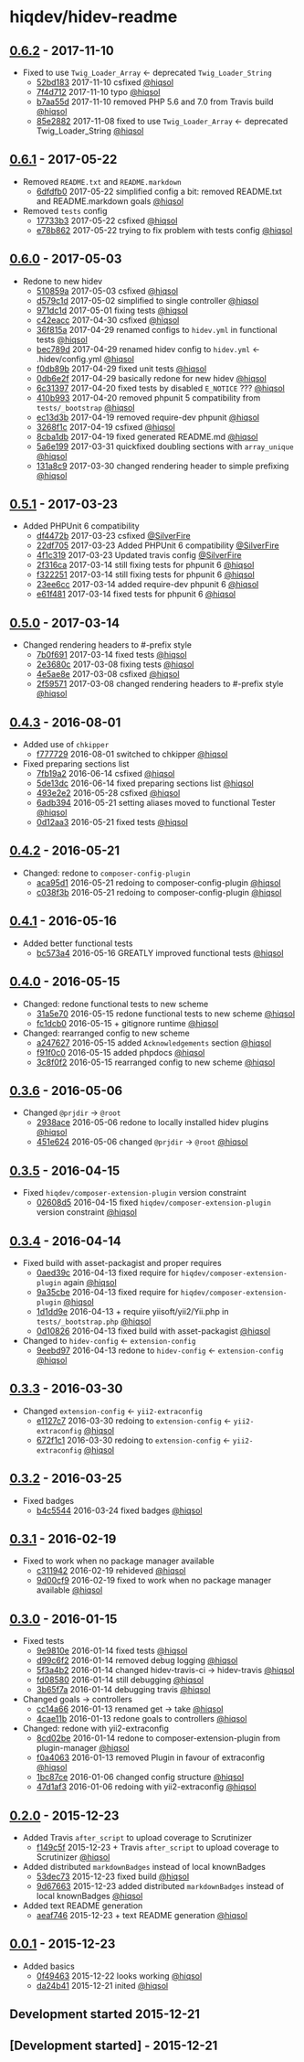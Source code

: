 # hiqdev/hidev-readme

## [0.6.2] - 2017-11-10

- Fixed to use `Twig_Loader_Array` <- deprecated `Twig_Loader_String`
    - [52bd183] 2017-11-10 csfixed [@hiqsol]
    - [7f4d712] 2017-11-10 typo [@hiqsol]
    - [b7aa55d] 2017-11-10 removed PHP 5.6 and 7.0 from Travis build [@hiqsol]
    - [85e2882] 2017-11-08 fixed to use `Twig_Loader_Array` <- deprecated Twig_Loader_String [@hiqsol]

## [0.6.1] - 2017-05-22

- Removed `README.txt` and `README.markdown`
    - [6dfdfb0] 2017-05-22 simplified config a bit: removed README.txt and README.markdown goals [@hiqsol]
- Removed `tests` config
    - [17733b3] 2017-05-22 csfixed [@hiqsol]
    - [e78b862] 2017-05-22 trying to fix problem with tests config [@hiqsol]

## [0.6.0] - 2017-05-03

- Redone to new hidev
    - [510859a] 2017-05-03 csfixed [@hiqsol]
    - [d579c1d] 2017-05-02 simplified to single controller [@hiqsol]
    - [971dc1d] 2017-05-01 fixing tests [@hiqsol]
    - [c42eacc] 2017-04-30 csfixed [@hiqsol]
    - [36f815a] 2017-04-29 renamed configs to `hidev.yml` in functional tests [@hiqsol]
    - [bec789d] 2017-04-29 renamed hidev config to `hidev.yml` <- .hidev/config.yml [@hiqsol]
    - [f0db89b] 2017-04-29 fixed unit tests [@hiqsol]
    - [0db6e2f] 2017-04-29 basically redone for new hidev [@hiqsol]
    - [6c31397] 2017-04-20 fixed tests by disabled `E_NOTICE` ??? [@hiqsol]
    - [410b993] 2017-04-20 removed phpunit 5 compatibility from `tests/_bootstrap` [@hiqsol]
    - [ec13d3b] 2017-04-19 removed require-dev phpunit [@hiqsol]
    - [3268f1c] 2017-04-19 csfixed [@hiqsol]
    - [8cba1db] 2017-04-19 fixed generated README.md [@hiqsol]
    - [5a6e199] 2017-03-31 quickfixed doubling sections with `array_unique` [@hiqsol]
    - [131a8c9] 2017-03-30 changed rendering header to simple prefixing [@hiqsol]

## [0.5.1] - 2017-03-23

- Added PHPUnit 6 compatibility
    - [df4472b] 2017-03-23 csfixed [@SilverFire]
    - [22df705] 2017-03-23 Added PHPUnit 6 compatibility [@SilverFire]
    - [4f1c319] 2017-03-23 Updated travis config [@SilverFire]
    - [2f316ca] 2017-03-14 still fixing tests for phpunit 6 [@hiqsol]
    - [f322251] 2017-03-14 still fixing tests for phpunit 6 [@hiqsol]
    - [23ee6cc] 2017-03-14 added require-dev phpunit 6 [@hiqsol]
    - [e61f481] 2017-03-14 fixed tests for phpunit 6 [@hiqsol]

## [0.5.0] - 2017-03-14

- Changed rendering headers to #-prefix style
    - [7b0f691] 2017-03-14 fixed tests [@hiqsol]
    - [2e3680c] 2017-03-08 fixing tests [@hiqsol]
    - [4e5ae8e] 2017-03-08 csfixed [@hiqsol]
    - [2f59571] 2017-03-08 changed rendering headers to #-prefix style [@hiqsol]

## [0.4.3] - 2016-08-01

- Added use of `chkipper`
    - [f777729] 2016-08-01 switched to chkipper [@hiqsol]
- Fixed preparing sections list
    - [7fb19a2] 2016-06-14 csfixed [@hiqsol]
    - [5de13dc] 2016-06-14 fixed preparing sections list [@hiqsol]
    - [493e2e2] 2016-05-28 csfixed [@hiqsol]
    - [6adb394] 2016-05-21 setting aliases moved to functional Tester [@hiqsol]
    - [0d12aa3] 2016-05-21 fixed tests [@hiqsol]

## [0.4.2] - 2016-05-21

- Changed: redone to `composer-config-plugin`
    - [aca95d1] 2016-05-21 redoing to composer-config-plugin [@hiqsol]
    - [c038f3b] 2016-05-21 redoing to composer-config-plugin [@hiqsol]

## [0.4.1] - 2016-05-16

- Added better functional tests
    - [bc573a4] 2016-05-16 GREATLY improved functional tests [@hiqsol]

## [0.4.0] - 2016-05-15

- Changed: redone functional tests to new scheme
    - [31a5e70] 2016-05-15 redone functional tests to new scheme [@hiqsol]
    - [fc1dcb0] 2016-05-15 + gitignore runtime [@hiqsol]
- Changed: rearranged config to new scheme
    - [a247627] 2016-05-15 added `Acknowledgements` section [@hiqsol]
    - [f91f0c0] 2016-05-15 added phpdocs [@hiqsol]
    - [3c8f0f2] 2016-05-15 rearranged config to new scheme [@hiqsol]

## [0.3.6] - 2016-05-06

- Changed `@prjdir` -> `@root`
    - [2938ace] 2016-05-06 redone to locally installed hidev plugins [@hiqsol]
    - [451e624] 2016-05-06 changed `@prjdir` -> `@root` [@hiqsol]

## [0.3.5] - 2016-04-15

- Fixed `hiqdev/composer-extension-plugin` version constraint
    - [02608d5] 2016-04-15 fixed `hiqdev/composer-extension-plugin` version constraint [@hiqsol]

## [0.3.4] - 2016-04-14

- Fixed build with asset-packagist and proper requires
    - [0aed39c] 2016-04-13 fixed require for `hiqdev/composer-extension-plugin` again [@hiqsol]
    - [9a35cbe] 2016-04-13 fixed require for `hiqdev/composer-extension-plugin` [@hiqsol]
    - [1d1dd9e] 2016-04-13 + require yiisoft/yii2/Yii.php in `tests/_bootstrap.php` [@hiqsol]
    - [0d10826] 2016-04-13 fixed build with asset-packagist [@hiqsol]
- Changed to `hidev-config` <- `extension-config`
    - [9eebd97] 2016-04-13 redone to `hidev-config` <- `extension-config` [@hiqsol]

## [0.3.3] - 2016-03-30

- Changed `extension-config` <- `yii2-extraconfig`
    - [e1127c7] 2016-03-30 redoing to `extension-config` <- `yii2-extraconfig` [@hiqsol]
    - [672f1c1] 2016-03-30 redoing to `extension-config` <- `yii2-extraconfig` [@hiqsol]

## [0.3.2] - 2016-03-25

- Fixed badges
    - [b4c5544] 2016-03-24 fixed badges [@hiqsol]

## [0.3.1] - 2016-02-19

- Fixed to work when no package manager available
    - [c311942] 2016-02-19 rehideved [@hiqsol]
    - [9d00cf9] 2016-02-19 fixed to work when no package manager available [@hiqsol]

## [0.3.0] - 2016-01-15

- Fixed tests
    - [9e9810e] 2016-01-14 fixed tests [@hiqsol]
    - [d99c6f2] 2016-01-14 removed debug logging [@hiqsol]
    - [5f3a4b2] 2016-01-14 changed hidev-travis-ci -> hidev-travis [@hiqsol]
    - [fd08580] 2016-01-14 still debugging [@hiqsol]
    - [3b65f7a] 2016-01-14 debugging travis [@hiqsol]
- Changed goals -> controllers
    - [cc14a66] 2016-01-13 renamed get -> take [@hiqsol]
    - [4cae11b] 2016-01-13 redone goals to controllers [@hiqsol]
- Changed: redone with yii2-extraconfig
    - [8cd02be] 2016-01-14 redone to composer-extension-plugin from plugin-manager [@hiqsol]
    - [f0a4063] 2016-01-13 removed Plugin in favour of extraconfig [@hiqsol]
    - [1bc87ce] 2016-01-06 changed config structure [@hiqsol]
    - [47d1af3] 2016-01-06 redoing with yii2-extraconfig [@hiqsol]

## [0.2.0] - 2015-12-23

- Added Travis `after_script` to upload coverage to Scrutinizer
    - [f149c5f] 2015-12-23 + Travis `after_script` to upload coverage to Scrutinizer [@hiqsol]
- Added distributed `markdownBadges` instead of local knownBadges
    - [53dec73] 2015-12-23 fixed build [@hiqsol]
    - [9d67663] 2015-12-23 added distributed `markdownBadges` instead of local knownBadges [@hiqsol]
- Added text README generation
    - [aeaf746] 2015-12-23 + text README generation [@hiqsol]

## [0.0.1] - 2015-12-23

- Added basics
    - [0f49463] 2015-12-22 looks working [@hiqsol]
    - [da24b41] 2015-12-21 inited [@hiqsol]
## Development started 2015-12-21

## [Development started] - 2015-12-21

[@hiqsol]: https://github.com/hiqsol
[sol@hiqdev.com]: https://github.com/hiqsol
[@SilverFire]: https://github.com/SilverFire
[d.naumenko.a@gmail.com]: https://github.com/SilverFire
[@tafid]: https://github.com/tafid
[andreyklochok@gmail.com]: https://github.com/tafid
[@BladeRoot]: https://github.com/BladeRoot
[bladeroot@gmail.com]: https://github.com/BladeRoot
[aca95d1]: https://github.com/hiqdev/hidev-readme/commit/aca95d1
[c038f3b]: https://github.com/hiqdev/hidev-readme/commit/c038f3b
[bc573a4]: https://github.com/hiqdev/hidev-readme/commit/bc573a4
[31a5e70]: https://github.com/hiqdev/hidev-readme/commit/31a5e70
[fc1dcb0]: https://github.com/hiqdev/hidev-readme/commit/fc1dcb0
[a247627]: https://github.com/hiqdev/hidev-readme/commit/a247627
[f91f0c0]: https://github.com/hiqdev/hidev-readme/commit/f91f0c0
[3c8f0f2]: https://github.com/hiqdev/hidev-readme/commit/3c8f0f2
[2938ace]: https://github.com/hiqdev/hidev-readme/commit/2938ace
[451e624]: https://github.com/hiqdev/hidev-readme/commit/451e624
[02608d5]: https://github.com/hiqdev/hidev-readme/commit/02608d5
[0aed39c]: https://github.com/hiqdev/hidev-readme/commit/0aed39c
[9a35cbe]: https://github.com/hiqdev/hidev-readme/commit/9a35cbe
[1d1dd9e]: https://github.com/hiqdev/hidev-readme/commit/1d1dd9e
[0d10826]: https://github.com/hiqdev/hidev-readme/commit/0d10826
[9eebd97]: https://github.com/hiqdev/hidev-readme/commit/9eebd97
[e1127c7]: https://github.com/hiqdev/hidev-readme/commit/e1127c7
[672f1c1]: https://github.com/hiqdev/hidev-readme/commit/672f1c1
[b4c5544]: https://github.com/hiqdev/hidev-readme/commit/b4c5544
[c311942]: https://github.com/hiqdev/hidev-readme/commit/c311942
[9d00cf9]: https://github.com/hiqdev/hidev-readme/commit/9d00cf9
[9e9810e]: https://github.com/hiqdev/hidev-readme/commit/9e9810e
[d99c6f2]: https://github.com/hiqdev/hidev-readme/commit/d99c6f2
[5f3a4b2]: https://github.com/hiqdev/hidev-readme/commit/5f3a4b2
[fd08580]: https://github.com/hiqdev/hidev-readme/commit/fd08580
[3b65f7a]: https://github.com/hiqdev/hidev-readme/commit/3b65f7a
[cc14a66]: https://github.com/hiqdev/hidev-readme/commit/cc14a66
[4cae11b]: https://github.com/hiqdev/hidev-readme/commit/4cae11b
[8cd02be]: https://github.com/hiqdev/hidev-readme/commit/8cd02be
[f0a4063]: https://github.com/hiqdev/hidev-readme/commit/f0a4063
[1bc87ce]: https://github.com/hiqdev/hidev-readme/commit/1bc87ce
[47d1af3]: https://github.com/hiqdev/hidev-readme/commit/47d1af3
[f149c5f]: https://github.com/hiqdev/hidev-readme/commit/f149c5f
[53dec73]: https://github.com/hiqdev/hidev-readme/commit/53dec73
[9d67663]: https://github.com/hiqdev/hidev-readme/commit/9d67663
[aeaf746]: https://github.com/hiqdev/hidev-readme/commit/aeaf746
[0f49463]: https://github.com/hiqdev/hidev-readme/commit/0f49463
[da24b41]: https://github.com/hiqdev/hidev-readme/commit/da24b41
[7fb19a2]: https://github.com/hiqdev/hidev-readme/commit/7fb19a2
[5de13dc]: https://github.com/hiqdev/hidev-readme/commit/5de13dc
[493e2e2]: https://github.com/hiqdev/hidev-readme/commit/493e2e2
[6adb394]: https://github.com/hiqdev/hidev-readme/commit/6adb394
[0d12aa3]: https://github.com/hiqdev/hidev-readme/commit/0d12aa3
[f777729]: https://github.com/hiqdev/hidev-readme/commit/f777729
[7b0f691]: https://github.com/hiqdev/hidev-readme/commit/7b0f691
[2e3680c]: https://github.com/hiqdev/hidev-readme/commit/2e3680c
[4e5ae8e]: https://github.com/hiqdev/hidev-readme/commit/4e5ae8e
[2f59571]: https://github.com/hiqdev/hidev-readme/commit/2f59571
[Under development]: https://github.com/hiqdev/hidev-readme/compare/0.6.1...HEAD
[0.4.3]: https://github.com/hiqdev/hidev-readme/compare/0.4.2...0.4.3
[0.4.2]: https://github.com/hiqdev/hidev-readme/compare/0.4.1...0.4.2
[0.4.1]: https://github.com/hiqdev/hidev-readme/compare/0.4.0...0.4.1
[0.4.0]: https://github.com/hiqdev/hidev-readme/compare/0.3.6...0.4.0
[0.3.6]: https://github.com/hiqdev/hidev-readme/compare/0.3.5...0.3.6
[0.3.5]: https://github.com/hiqdev/hidev-readme/compare/0.3.4...0.3.5
[0.3.4]: https://github.com/hiqdev/hidev-readme/compare/0.3.3...0.3.4
[0.3.3]: https://github.com/hiqdev/hidev-readme/compare/0.3.2...0.3.3
[0.3.2]: https://github.com/hiqdev/hidev-readme/compare/0.3.1...0.3.2
[0.3.1]: https://github.com/hiqdev/hidev-readme/compare/0.3.0...0.3.1
[0.3.0]: https://github.com/hiqdev/hidev-readme/compare/0.2.0...0.3.0
[0.2.0]: https://github.com/hiqdev/hidev-readme/compare/0.0.1...0.2.0
[0.0.1]: https://github.com/hiqdev/hidev-readme/releases/tag/0.0.1
[0.5.0]: https://github.com/hiqdev/hidev-readme/compare/0.4.3...0.5.0
[df4472b]: https://github.com/hiqdev/hidev-readme/commit/df4472b
[22df705]: https://github.com/hiqdev/hidev-readme/commit/22df705
[4f1c319]: https://github.com/hiqdev/hidev-readme/commit/4f1c319
[2f316ca]: https://github.com/hiqdev/hidev-readme/commit/2f316ca
[f322251]: https://github.com/hiqdev/hidev-readme/commit/f322251
[23ee6cc]: https://github.com/hiqdev/hidev-readme/commit/23ee6cc
[e61f481]: https://github.com/hiqdev/hidev-readme/commit/e61f481
[0.5.1]: https://github.com/hiqdev/hidev-readme/compare/0.5.0...0.5.1
[510859a]: https://github.com/hiqdev/hidev-readme/commit/510859a
[d579c1d]: https://github.com/hiqdev/hidev-readme/commit/d579c1d
[971dc1d]: https://github.com/hiqdev/hidev-readme/commit/971dc1d
[c42eacc]: https://github.com/hiqdev/hidev-readme/commit/c42eacc
[36f815a]: https://github.com/hiqdev/hidev-readme/commit/36f815a
[bec789d]: https://github.com/hiqdev/hidev-readme/commit/bec789d
[f0db89b]: https://github.com/hiqdev/hidev-readme/commit/f0db89b
[0db6e2f]: https://github.com/hiqdev/hidev-readme/commit/0db6e2f
[6c31397]: https://github.com/hiqdev/hidev-readme/commit/6c31397
[410b993]: https://github.com/hiqdev/hidev-readme/commit/410b993
[ec13d3b]: https://github.com/hiqdev/hidev-readme/commit/ec13d3b
[3268f1c]: https://github.com/hiqdev/hidev-readme/commit/3268f1c
[8cba1db]: https://github.com/hiqdev/hidev-readme/commit/8cba1db
[5a6e199]: https://github.com/hiqdev/hidev-readme/commit/5a6e199
[131a8c9]: https://github.com/hiqdev/hidev-readme/commit/131a8c9
[0.6.0]: https://github.com/hiqdev/hidev-readme/compare/0.5.1...0.6.0
[6dfdfb0]: https://github.com/hiqdev/hidev-readme/commit/6dfdfb0
[17733b3]: https://github.com/hiqdev/hidev-readme/commit/17733b3
[e78b862]: https://github.com/hiqdev/hidev-readme/commit/e78b862
[0.6.1]: https://github.com/hiqdev/hidev-readme/compare/0.6.0...0.6.1
[52bd183]: https://github.com/hiqdev/hidev-readme/commit/52bd183
[7f4d712]: https://github.com/hiqdev/hidev-readme/commit/7f4d712
[b7aa55d]: https://github.com/hiqdev/hidev-readme/commit/b7aa55d
[85e2882]: https://github.com/hiqdev/hidev-readme/commit/85e2882
[0.6.2]: https://github.com/hiqdev/hidev-readme/compare/0.6.1...0.6.2
